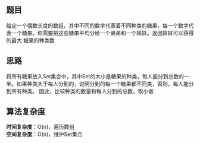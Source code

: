 ## 题目
给定一个偶数长度的数组，其中不同的数字代表着不同种类的糖果，每一个数字代表一个糖果。你需要把这些糖果平均分给一个弟弟和一个妹妹。返回妹妹可以获得的最大
糖果的种类数
## 思路
将所有糖果放入Set集合中，其中Set的大小是糖果的种类，每人能分到总数的一半。如果种类大于每人分到的，说明分到的每一个糖果都不同类，否则，每人能分到所有种类。
因此，比较种类的数量和每人分到的总数，取小者
## 算法复杂度
**时间复杂度**：O(n)，遍历数组  
**空间复杂度**：O(n)，维护Set集合
